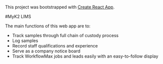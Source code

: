 This project was bootstrapped with [Create React App](https://github.com/facebookincubator/create-react-app).

#MyK2 LIMS

The main functions of this web app are to:
 - Track samples through full chain of custody process
 - Log samples
 - Record staff qualifications and experience
 - Serve as a company notice board
 - Track WorkflowMax jobs and leads easily with an easy-to-follow display
